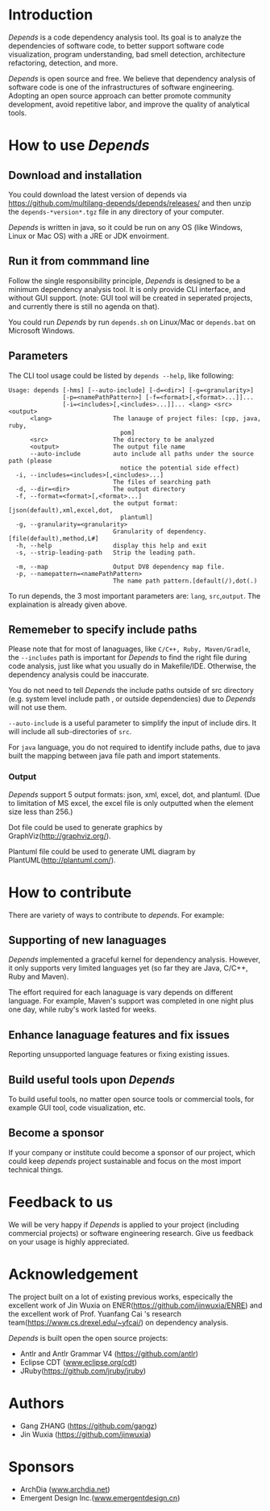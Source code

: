 # Introduction

*Depends* is a code dependency analysis tool. Its goal is to analyze the dependencies of software code, to better support software code visualization, program understanding,  bad smell detection, architecture refactoring, detection, and more.

*Depends* is open source and free. We believe that dependency analysis of software code is one of the infrastructures of software engineering. Adopting an open source approach can better promote community development, avoid repetitive labor, and improve the quality of analytical tools.

# How to use *Depends*

## Download and installation

You could download the latest version of depends via https://github.com/multilang-depends/depends/releases/ 
and then unzip the ```depends-*version*.tgz``` file in any directory of your computer.

*Depends* is written in java, so it could be run on any OS (like Windows, Linux or Mac OS) with a JRE or JDK envoirment. 


## Run it from commmand line

Follow the single responsibility principle, *Depends* is designed to be a minimum dependency analysis tool. It is only provide CLI interface, and without GUI support. (note: GUI tool will be created in seperated projects, and currently there is still no agenda on that).

You could run *Depends* by run ```depends.sh``` on Linux/Mac or ```depends.bat``` on Microsoft Windows.

## Parameters

The CLI tool usage could be listed by ```depends --help```, like following:

    Usage: depends [-hms] [--auto-include] [-d=<dir>] [-g=<granularity>]
                   [-p=<namePathPattern>] [-f=<format>[,<format>...]]...
                   [-i=<includes>[,<includes>...]]... <lang> <src> <output>
          <lang>                 The lanauge of project files: [cpp, java, ruby,
                                   pom]
          <src>                  The directory to be analyzed
          <output>               The output file name
          --auto-include         auto include all paths under the source path (please
                                   notice the potential side effect)
      -i, --includes=<includes>[,<includes>...]
                                 The files of searching path
      -d, --dir=<dir>            The output directory
      -f, --format=<format>[,<format>...]
                                 the output format: [json(default),xml,excel,dot,
                                   plantuml]
      -g, --granularity=<granularity>
                                 Granularity of dependency.[file(default),method,L#]
      -h, --help                 display this help and exit
      -s, --strip-leading-path   Strip the leading path.
      
      -m, --map                  Output DV8 dependency map file.
      -p, --namepattern=<namePathPattern>
                                 The name path pattern.[default(/),dot(.)


To run depends, the 3 most important parameters are: ```lang```, ```src```,```output```. The explaination is already given above.

## Rememeber to specify include paths

Please note that for most of lanaguages, like ```C/C++, Ruby, Maven/Gradle```, the ```--includes``` path is important for *Depends* to find the right file during code analysis, just like what you usually do in Makefile/IDE.  Otherwise, the dependency analysis could be inaccurate. 

You do not need to tell *Depends* the include paths outside of src directory (e.g. system level include path , or outside dependencies) due to *Depends* will not use them.

```--auto-include``` is a useful parameter to simplify the input of include dirs. It will include all sub-directories of ```src```.

For ```java``` language, you do not required to identify include paths, due to java built the mapping between java file path and import statements.

### Output

*Depends* support 5 output formats: json, xml, excel, dot, and plantuml. (Due to limitation of MS excel, the excel file is only outputted when the element size less than 256.)

Dot file could be used to generate graphics by GraphViz(http://graphviz.org/).

Plantuml file could be used to generate UML diagram by PlantUML(http://plantuml.com/).

# How to contribute

There are variety of ways to contribute to *depends*. For example:

## Supporting of new lanaguages

*Depends* implemented a graceful kernel for dependency analysis. However, it only supports very limited languages yet (so far they are Java, C/C++, Ruby and Maven). 

The effort required for each lanaguage is vary depends on different language. For example, Maven's support was completed in one night plus one day, while ruby's work lasted for weeks. 

## Enhance lanaguage features and fix issues

Reporting unsupported language features or fixing existing issues.

## Build useful tools upon *Depends*

To build useful tools, no matter open source tools or commercial tools, for example GUI tool, code visualization, etc.

## Become a sponsor

If your company or institute could become a sponsor of our project, which could keep *depends* project sustainable and focus on the most import technical things.

# Feedback to us

We will be very happy if *Depends* is applied to your project (including commercial projects) or software engineering research. Give us feedback on your usage is highly appreciated.

# Acknowledgement

The project built on a lot of existing previous works, especically the excellent work of Jin Wuxia on ENER(https://github.com/jinwuxia/ENRE) and the excellent work of Prof. Yuanfang Cai 's research team(https://www.cs.drexel.edu/~yfcai/) on dependency analysis.

*Depends* is built open the open source projects:

* Antlr and Antlr Grammar V4 (https://github.com/antlr)
* Eclipse CDT (www.eclipse.org/cdt)
* JRuby(https://github.com/jruby/jruby)

# Authors
 - Gang ZHANG (https://github.com/gangz)
 - Jin Wuxia (https://github.com/jinwuxia)
 
# Sponsors
 - ArchDia (www.archdia.net)
 - Emergent Design Inc.(www.emergentdesign.cn)
 
